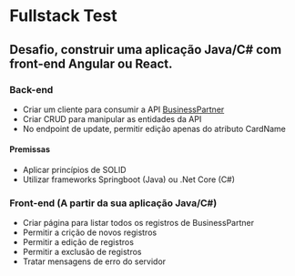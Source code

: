 # Fullstack Test

## Desafio, construir uma aplicação Java/C# com front-end Angular ou React.

### Back-end
- Criar um cliente para consumir a API [BusinessPartner](https://65818eab3dfdd1b11c43955a.mockapi.io/BusinessPartners)
- Criar CRUD para manipular as entidades da API
- No endpoint de update, permitir edição apenas do atributo CardName

#### Premissas  
- Aplicar princípios de SOLID
- Utilizar frameworks Springboot (Java) ou .Net Core (C#)

### Front-end (A partir da sua aplicação Java/C#)
- Criar página para listar todos os registros de BusinessPartner
- Permitir a crição de novos registros
- Permitir a edição de registros
- Permitir a exclusão de registros
- Tratar mensagens de erro do servidor

